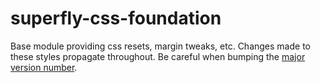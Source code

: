 # superfly-css-foundation

Base module providing css resets, margin tweaks, etc.  Changes made to these styles propagate throughout.  Be careful when bumping the [major version number](http://semver.org/).
